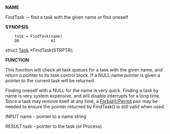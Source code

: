 
**NAME**

FindTask -- find a task with the given name or find oneself

**SYNOPSIS**

```
    task = FindTask(name)
    D0              A1

```
struct [Task](Task) *FindTask(STRPTR);

**FUNCTION**

This function will check all task queues for a task with the given
name, and return a pointer to its task control block.  If a NULL
name pointer is given a pointer to the current task will be
returned.

Finding oneself with a NULL for the name is very quick.  Finding a
task by name is very system expensive, and will disable interrupts
for a long time.  Since a task may remove itself at any time,
a [Forbid()/Permit](Forbid()/Permit) pair may be needed to ensure the pointer
returned by FindTask() is still valid when used.

INPUT
name - pointer to a name string

RESULT
task - pointer to the task (or Process)
